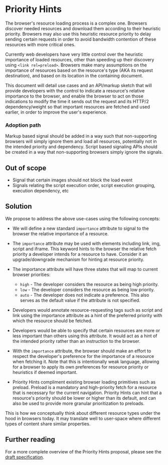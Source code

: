# Priority Hints

The browser's resource loading process is a complex one. Browsers discover
needed resources and download them according to their heuristic priority.
Browsers may also use this heuristic resource priority to delay sending
certain requests in order to avoid bandwidth contention of these resources
with more critical ones.

Currently web developers have very little control over the heuristic
importance of loaded resources, other than speeding up their discovery
using `<link rel=preload>`.
Browsers make many assumptions on the importance of resources based on the
resource's type (AKA its request destination), and based on its location
in the containing document.

This document will detail use cases and an API/markup sketch that will
provide developers with the control to indicate a resource's
relative importance to the browser, and enable the browser to act on
those indications to modify the time it sends out the request and its
HTTP/2 dependency/weight so that important resources are fetched and used
earlier, in order to improve the user's experience.

### Adoption path
Markup based signal should be added in a way such that non-supporting
browsers will simply ignore them and load all resources, potentially not
in the intended priority and dependency. Script based signaling APIs
should be created in a way that non-supporting browsers simply ignore
the signals.

## Out of scope
* Signal that certain images should not block the load event
* Signals relating the script execution order, script execution
  grouping, execution dependency, etc

## Solution

We propose to address the above use-cases using the following concepts:

* We will define a new standard `importance` attribute to signal to the browser the relative importance of a resource.

* The `importance` attribute may be used with elements including link, img, script and iframe. This keyword hints to the browser the relative fetch priority a developer intends for a resource to have. Consider it an upgrade/downgrade mechanism for hinting at resource priority.

* The importance attribute will have three states that will map to current browser priorities:

  * `high` - The developer considers the resource as being high priority.
  * `low` - The developer considers the resource as being low priority.
  * `auto` - The developer does not indicate a preference. This also serves as the default value if the attribute is not specified.

* Developers would annotate resource-requesting tags such as script and link using the importance attribute as a hint of the preferred priority with which the resource should be fetched.

* Developers would be able to specify that certain resources are more or less important than others using this attribute. It would act as a hint of the intended priority rather than an instruction to the browser.

* With the `importance` attribute, the browser should make an effort to respect the developer's preference for the importance of a resource when fetching it. Note that this is intentionally weak language, allowing for a browser to apply its own preferences for resource priority or heuristics if deemed important.

* Priority Hints compliment existing browser loading primitives such as preload. Preload is a mandatory and high-priority fetch for a resource that is necessary for the current navigation. Priority Hints can hint that a resource's priority should be lower or higher than its default, and can also be used to provide more granular prioritization to preloads.

This is how we conceptually think about different resource types under the hood in browsers today.
It may translate well to user-space where different types of content share similar properties.

## Further reading

For a more complete overview of the Priority Hints proposal, please see the [draft specification](https://wicg.github.io/priority-hints/).
